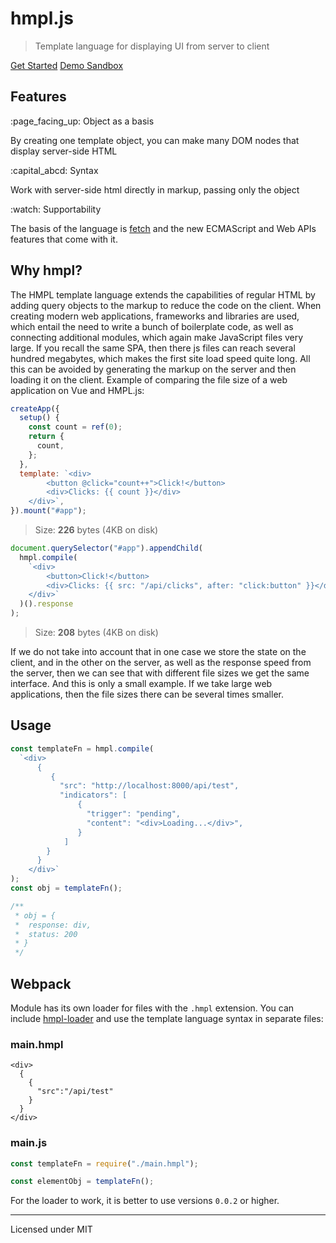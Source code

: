 # hmpl.js

> Template language for displaying UI from server to client

[Get Started](/docs#introduction)
[Demo Sandbox](https://codesandbox.io/p/sandbox/basic-hmpl-example-dxlgfg)

## Features

<div class="features">
  <div class="feature feature-1">
    <span>:page_facing_up: Object as a basis</span>
    <p>
      By creating one template object, you can make many DOM nodes that display server-side HTML
    </p>
  </div>
  <div class="feature feature-2">
    <span>:capital_abcd: Syntax</span>
    <p>
      Work with server-side html directly in markup, passing only the object
    </p>
  </div>
  <div class="feature feature-3">
    <span>:watch: Supportability</span>
    <p>
      The basis of the language is <a target="_blank" rel="noopener" href="https://developer.mozilla.org/en-US/docs/Web/API/Fetch_API" title="Fetch API">fetch</a> and the new ECMAScript and Web APIs features that come with it.
    </p>
  </div>
</div>

## Why hmpl?

The HMPL template language extends the capabilities of regular HTML by adding query objects to the markup to reduce the code on the client. When creating modern web applications, frameworks and libraries are used, which entail the need to write a bunch of boilerplate code, as well as connecting additional modules, which again make JavaScript files very large. If you recall the same SPA, then there js files can reach several hundred megabytes, which makes the first site load speed quite long. All this can be avoided by generating the markup on the server and then loading it on the client. Example of comparing the file size of a web application on Vue and HMPL.js:

```javascript
createApp({
  setup() {
    const count = ref(0);
    return {
      count,
    };
  },
  template: `<div>
        <button @click="count++">Click!</button>
        <div>Clicks: {{ count }}</div>
    </div>`,
}).mount("#app");
```

> Size: **226** bytes (4KB on disk)

```javascript
document.querySelector("#app").appendChild(
  hmpl.compile(
    `<div>
        <button>Click!</button>
        <div>Clicks: {{ src: "/api/clicks", after: "click:button" }}</div>
    </div>`
  )().response
);
```

> Size: **208** bytes (4KB on disk)

If we do not take into account that in one case we store the state on the client, and in the other on the server, as well as the response speed from the server, then we can see that with different file sizes we get the same interface. And this is only a small example. If we take large web applications, then the file sizes there can be several times smaller.

## Usage

```javascript
const templateFn = hmpl.compile(
  `<div>
      {
         {
           "src": "http://localhost:8000/api/test",
           "indicators": [
               {
                 "trigger": "pending",
                 "content": "<div>Loading...</div>",
               }
            ]
        } 
      }
    </div>`
);
const obj = templateFn();

/**
 * obj = {
 *  response: div,
 *  status: 200
 * }
 */
```

## Webpack

Module has its own loader for files with the `.hmpl` extension. You can include [hmpl-loader](https://www.npmjs.com/package/hmpl-loader) and use the template language syntax in separate files:

### main.hmpl

```hmpl
<div>
  {
    {
      "src":"/api/test"
    }
  }
</div>
```

### main.js

```javascript
const templateFn = require("./main.hmpl");

const elementObj = templateFn();
```

For the loader to work, it is better to use versions `0.0.2` or higher.

<hr/>

Licensed under MIT
